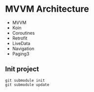 # MVVM Architecture
- MVVM
- Koin
- Coroutines
- Retrofit
- LiveData
- Navigation
- Paging3

## Init project
```
git submodule init
git submodule update
```